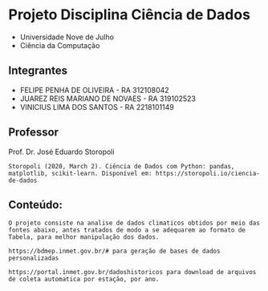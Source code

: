 # Projeto Disciplina Ciência de Dados

* Universidade Nove de Julho
* Ciência da Computação


## Integrantes
 
* FELIPE PENHA DE OLIVEIRA - RA 312108042
* JUAREZ REIS MARIANO DE NOVAES - RA 319102523
* VINICIUS LIMA DOS SANTOS - RA 2218101149


## Professor

Prof. Dr. José Eduardo Storopoli

```
Storopoli (2020, March 2). Ciência de Dados com Python: pandas, matplotlib, scikit-learn. Disponível em: https://storopoli.io/ciencia-de-dados
```

## Conteúdo:

```
O projeto consiste na analise de dados climaticos obtidos por meio das fontes abaixo, antes tratados de modo a se adequarem ao formato de Tabela, para melhor manipulação dos dados.
```
```
https://bdmep.inmet.gov.br/# para geração de bases de dados personalizadas
```
```
https://portal.inmet.gov.br/dadoshistoricos para download de arquivos de coleta automatica por estação, por ano.
````
```
